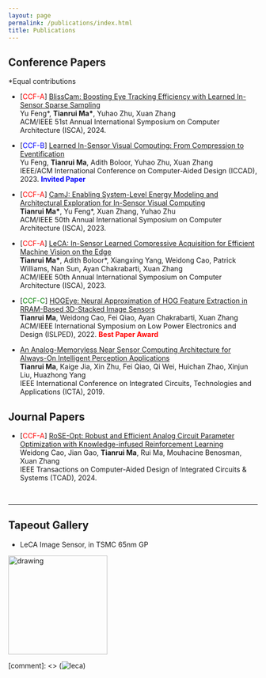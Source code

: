 ```yaml
---
layout: page
permalink: /publications/index.html
title: Publications
---
```




## Conference Papers

\*Equal contributions

- \[<span style="color:red">CCF-A</span>\] [BlissCam: Boosting Eye Tracking Efficiency with Learned In-Sensor Sparse Sampling](https://horizon-lab.org/pubs/isca24-blisscam.pdf)<br>Yu Feng\*, **Tianrui Ma\***, Yuhao Zhu, Xuan Zhang<br>ACM/IEEE 51st Annual International Symposium on Computer Architecture (ISCA), 2024.

- \[<span style="color:blue">CCF-B</span>\] [Learned In-Sensor Visual Computing: From Compression to Eventification](https://horizon-lab.org/pubs/iccad23.pdf)<br>Yu Feng, **Tianrui Ma**, Adith Boloor, Yuhao Zhu, Xuan Zhang<br>IEEE/ACM International Conference on Computer-Aided Design (ICCAD), 2023. <span style="color:blue">**Invited Paper**</span>

- \[<span style="color:red">CCF-A</span>\] [CamJ: Enabling System-Level Energy Modeling and Architectural Exploration for In-Sensor Visual Computing](https://dl.acm.org/doi/abs/10.1145/3579371.3589064)<br>**Tianrui Ma\***, Yu Feng\*, Xuan Zhang, Yuhao Zhu<br>ACM/IEEE 50th Annual International Symposium on Computer Architecture (ISCA), 2023.

- \[<span style="color:red">CCF-A</span>\] [LeCA: In-Sensor Learned Compressive Acquisition for Efficient Machine Vision on the Edge](https://dl.acm.org/doi/10.1145/3579371.3589089)<br>**Tianrui Ma\***, Adith Boloor\*, Xiangxing Yang, Weidong Cao, Patrick Williams, Nan Sun, Ayan Chakrabarti, Xuan Zhang<br>ACM/IEEE 50th Annual International Symposium on Computer Architecture (ISCA), 2023.

- \[<span style="color:green">CCF-C</span>\] [HOGEye: Neural Approximation of HOG Feature Extraction in RRAM-Based 3D-Stacked Image Sensors](https://dl.acm.org/doi/10.1145/3531437.3539706)<br>**Tianrui Ma**, Weidong Cao, Fei Qiao, Ayan Chakrabarti, Xuan Zhang<br>ACM/IEEE International Symposium on Low Power Electronics and Design (ISLPED), 2022. <span style="color:red">**Best Paper Award**</span>

- [An Analog-Memoryless Near Sensor Computing Architecture for Always-On Intelligent Perception Applications](https://ieeexplore.ieee.org/abstract/document/9012906)<br>**Tianrui Ma**, Kaige Jia, Xin Zhu, Fei Qiao, Qi Wei, Huichan Zhao, Xinjun Liu, Huazhong Yang<br>IEEE International Conference on Integrated Circuits, Technologies and Applications (ICTA), 2019.


## Journal Papers

- \[<span style="color:red">CCF-A</span>\] [RoSE-Opt: Robust and Efficient Analog Circuit Parameter Optimization with Knowledge-infused Reinforcement Learning](https://ieeexplore.ieee.org/abstract/document/10614385)<br>Weidong Cao, Jian Gao, **Tianrui Ma**, Rui Ma, Mouhacine Benosman, Xuan Zhang<br>IEEE Transactions on Computer-Aided Design of Integrated Circuits & Systems (TCAD), 2024.

  <br>

---

## Tapeout Gallery

- LeCA Image Sensor, in TSMC 65nm GP<br>
 <img src="/images/leca.png" alt="drawing" width="200"/>
  
[comment]: <> (![leca](images/leca.png))

  <br>


